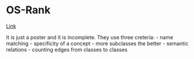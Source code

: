# OS-Rank

[Link](https://ieeexplore.ieee.org/abstract/document/5369615)

It is just a poster and it is incomplete.
They use three creteria:
    - name matching
    - specificity of a concept - more subclasses the better
    - semantic relations - counting edges from classes to classes

